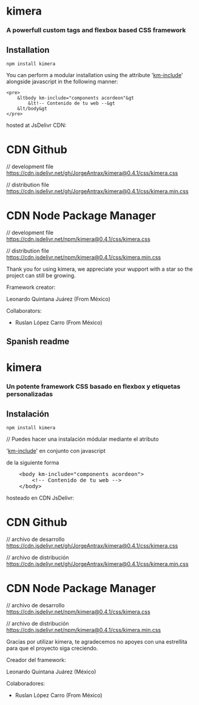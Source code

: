 # kimera
### A powerfull custom tags and flexbox based CSS framework

Installation
----

    npm install kimera

You can perform a modular installation using the attribute '<a href="http://kimera.comli.com">km-include</a>' alongside javascript in the following manner:

    <pre>
    	&ltbody km-include="components acordeon"&gt
	    	&lt!-- Contenido de tu web --&gt
	    &lt/body&gt
    </pre>


hosted at JsDelivr CDN:

# CDN Github

// development file
https://cdn.jsdelivr.net/gh/JorgeAntrax/kimera@0.4.1/css/kimera.css

// distribution file
https://cdn.jsdelivr.net/gh/JorgeAntrax/kimera@0.4.1/css/kimera.min.css

# CDN Node Package Manager

// development file
https://cdn.jsdelivr.net/npm/kimera@0.4.1/css/kimera.css

// distribution file
https://cdn.jsdelivr.net/npm/kimera@0.4.1/css/kimera.min.css

Thank you for using kimera, we appreciate your wupport with a star so the project can still be growing.

Framework creator:

Leonardo Quintana Juárez  (From México)

Collaborators:

* Ruslan López Carro (From México)


Spanish readme
--

# kimera
### Un potente framework CSS basado en flexbox y etiquetas personalizadas

Instalación
----

    npm install kimera

// Puedes hacer una instalación módular mediante el atributo

'<a href="http://kimera.comli.com">km-include</a>' en conjunto con javascript

de la siguiente forma
<pre>
	&ltbody km-include="components acordeon"&gt
		&lt!-- Contenido de tu web --&gt
	&lt/body&gt
</pre>


hosteado en CDN JsDelivr:

# CDN Github

// archivo de desarrollo
https://cdn.jsdelivr.net/gh/JorgeAntrax/kimera@0.4.1/css/kimera.css

// archivo de distribución
https://cdn.jsdelivr.net/gh/JorgeAntrax/kimera@0.4.1/css/kimera.min.css

# CDN Node Package Manager

// archivo de desarrollo
https://cdn.jsdelivr.net/npm/kimera@0.4.1/css/kimera.css

// archivo de distribución
https://cdn.jsdelivr.net/npm/kimera@0.4.1/css/kimera.min.css

Gracias por utilizar kimera, te agradecemos no apoyes con una estrellita
para que el proyecto siga creciendo.

Creador del framework:

Leonardo Quintana Juárez  (México)

Colaboradores:

* Ruslan López Carro (From México)
